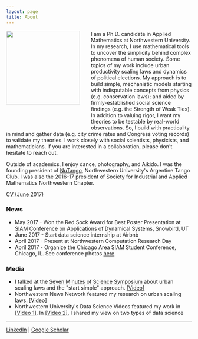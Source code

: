 ```yaml
---
layout: page
title: About
---
```


<img style="float: left; margin: 0px 30px 60px 0px;" src="../files/vickyPhoto1.jpg" width = "200"/>
I am a Ph.D. candidate in Applied Mathematics at Northwestern University. In my research, I use mathematical tools to uncover the simplicity behind complex phenomena of human society. Some topics of my work include urban productivity scaling laws and dynamics of political elections. My approach is to build simple, mechanistic models starting with indisputable concepts from physics (e.g. conservation laws); and aided by firmly-established social science findings (e.g. the Strength of Weak Ties). In addition to valuing rigor, I want my theories to be testable by real-world observations. So, I build with practicality in mind and gather data (e.g. city crime rates and Congress voting records) to validate my theories. I work closely with social scientists, physicists, and mathematicians. If you are interested in a collaboration, please don't hesitate to reach out. 

Outside of academics, I enjoy dance, photography, and Aikido. I was the founding president of [NuTango](http://nutango.wix.com/nutango), Northwestern University's Argentine Tango Club. I was also the 2016-17 president of Society for Industrial and Applied Mathematics Northwestern Chapter. 

[CV (June 2017)](../files/Vicky_Yang_CV_June17.pdf)



### News 
* May 2017 - Won the Red Sock Award for Best Poster Presentation at SIAM Conference on Applications of Dynamical Systems, Snowbird, UT
* June 2017 - Start data science internship at Airbnb
* April 2017 - Present at Northwestern Computation Research Day
* April 2017 - Organize the Chicago Area SIAM Student Conference, Chicago, IL. See conference photos [here](https://goo.gl/photos/qsbvGHyJ8QANQHfCA)


### Media 
* I talked at the [Seven Minutes of Science Symposium](http://rsg.northwestern.edu/w2017.html) about urban scaling laws and the "start simple" approach. [[Video]](https://www.youtube.com/watch?v=Xs5ewFzNSYI)
* Northwestern News Network featured my research on urban scaling laws. [[Video]](https://youtu.be/eIiNyI5sWuk?t=18m49s)
* Northwestern University's Data Science Videos featured my work in [[Video 1]](https://youtu.be/9lh6TYon0_I). In [[Video 2]](https://youtu.be/5by2WzQVx9U), I shared my view on two types of data science 


-----
[LinkedIn](https://www.linkedin.com/in/vcyang) &#124; [Google Scholar](https://scholar.google.com/citations?user=-dMTyjIAAAAJ&hl=en)
